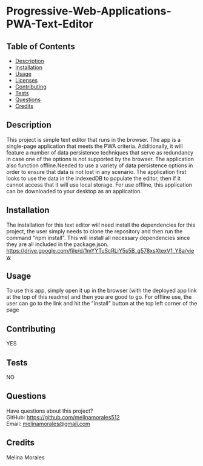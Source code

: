 # Progressive-Web-Applications-PWA-Text-Editor

    
## Table of Contents
* [Description](#description)
* [Installation](#installation)
* [Usage](#usage)
* [Licenses](#licenses)
* [Contributing](#contributing)
* [Tests](#tests)
* [Questions](#questions)
* [Credits](#credits)

## Description
This project is simple text editor that runs in the browser. The app is a single-page application that meets the PWA criteria. Additionally, it will feature a number of data persistence techniques that serve as redundancy in case one of the options is not supported by the browser. 
The application also function offline.Needed to use a variety of data persistence options in order to ensure that data is not lost in any scenario. The application first looks to use the data in the indexedDB to populate the editor, then if it cannot access that it will use local storage. 
For use offline, this application can be downloaded to your desktop as an application.

## Installation

The installation for this text editor will need  install the dependencies for this project, the user simply needs to clone the repository and then run the command "npm install". This will install all necessary dependencies since they are all included in the package.json.
https://drive.google.com/file/d/1mYYTuScRLiY5s5B_g578xsXtexV1_Y8a/view

## Usage
To use this app, simply open it up in the browser (with the deployed app link at the top of this readme) and then you are good to go. For offline use, the user can go to the link and hit the "install" button at the top left corner of the page

## Contributing
YES
## Tests
NO
## Questions
Have questions about this project?  
GitHub: https://github.com/melinamorales512  
Email: melinamorales@gmail.com
## Credits
Melina Morales
